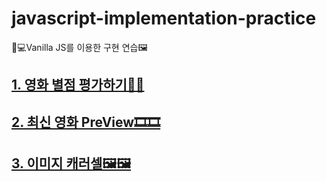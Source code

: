 # javascript-implementation-practice

🤖💻Vanilla JS를 이용한 구현 연습🖼️

## [1. 영화 별점 평가하기🍿🍿](./movie_star_rating/README.md)

## [2. 최신 영화 PreView🎞️🎞️](./movie_preview/README.md)

## [3. 이미지 캐러셀🖼️🖼️](./3d_carousel/README.md)
